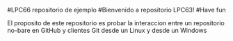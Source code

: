 #LPC66 repositorio de ejemplo
#Bienvenido a repositorio LPC63!
#Have fun

El proposito de este repositorio es probar 
la interaccion entre un repositorio no-bare en GitHub 
y clientes Git desde un Linux y desde un Windows
